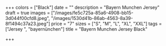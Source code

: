 +++
colors = ["Black"]
date = ""
description = "Bayern Munchen Jersey"
draft = true
images = ["/images/fe5c725a-85a6-4908-bb15-3d044f00cfd8.jpeg", "/images/1530d41b-86ab-4563-8a39-8f1494c37a23.jpeg"]
price = "7"
sizes = ["S", "M", "L", "XL", "XXL"]
tags = ["Jersey ", "bayernünchen"]
title = "Bayern Munchen Jersey Black"

+++
